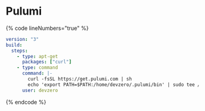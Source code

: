 # Pulumi

{% code lineNumbers="true" %}
```yaml
version: "3"
build:
  steps:
    - type: apt-get
      packages: ["curl"]
    - type: command
      command: |-
        curl -fsSL https://get.pulumi.com | sh
        echo 'export PATH=$PATH:/home/devzero/.pulumi/bin' | sudo tee /etc/profile.d/151-pulumi-installation.sh
      user: devzero
```
{% endcode %}

